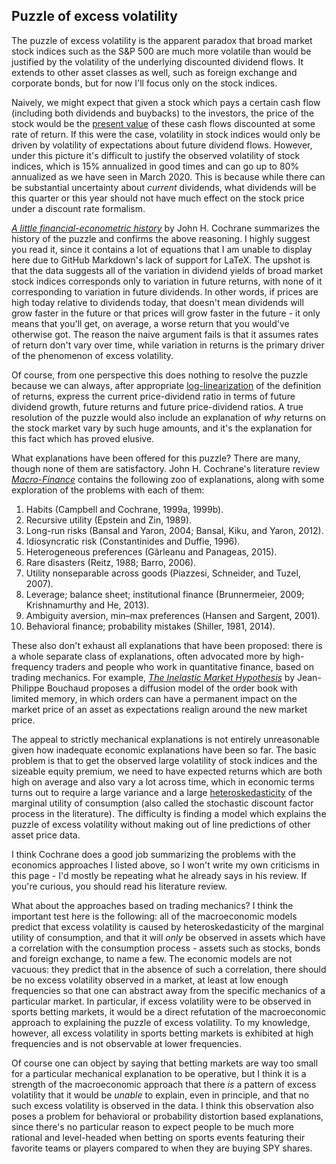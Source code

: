 ## Puzzle of excess volatility

The puzzle of excess volatility is the apparent paradox that broad market stock indices such as the S&P 500 are much more volatile than would be justified by the volatility of the underlying discounted dividend flows. It extends to other asset classes as well, such as foreign exchange and corporate bonds, but for now I'll focus only on the stock indices.

Naively, we might expect that given a stock which pays a certain cash flow (including both dividends and buybacks) to the investors, the price of the stock would be the [present value](https://en.wikipedia.org/wiki/Present_value) of these cash flows discounted at some rate of return. If this were the case, volatility in stock indices would only be driven by volatility of expectations about future dividend flows. However, under this picture it's difficult to justify the observed volatility of stock indices, which is 15% annualized in good times and can go up to 80% annualized as we have seen in March 2020. This is because while there can be substantial uncertainty about *current* dividends, what dividends will be this quarter or this year should not have much effect on the stock price under a discount rate formalism.

[*A little financial-econometric history*](https://johnhcochrane.blogspot.com/2020/07/a-little-financial-econometric-history.html) by John H. Cochrane summarizes the history of the puzzle and confirms the above reasoning. I highly suggest you read it, since it contains a lot of equations that I am unable to display here due to GitHub Markdown's lack of support for LaTeX. The upshot is that the data suggests all of the variation in dividend yields of broad market stock indices corresponds only to variation in future returns, with none of it corresponding to variation in future dividends. In other words, if prices are high today relative to dividends today, that doesn't mean dividends will grow faster in the future or that prices will grow faster in the future - it only means that you'll get, on average, a worse return that you would've otherwise got. The reason the naive argument fails is that it assumes rates of return don't vary over time, while variation in returns is the primary driver of the phenomenon of excess volatility.

Of course, from one perspective this does nothing to resolve the puzzle because we can always, after appropriate [log-linearization](http://www.columbia.edu/~nc2371/teaching/R9.pdf) of the definition of returns, express the current price-dividend ratio in terms of future dividend growth, future returns and future price-dividend ratios. A true resolution of the puzzle would also include an explanation of *why* returns on the stock market vary by such huge amounts, and it's the explanation for this fact which has proved elusive.

What explanations have been offered for this puzzle? There are many, though none of them are satisfactory. John H. Cochrane's literature review [*Macro-Finance*](https://academic.oup.com/rof/article/21/3/945/3060346) contains the following zoo of explanations, along with some exploration of the problems with each of them:

1. Habits (Campbell and Cochrane, 1999a, 1999b).
2. Recursive utility (Epstein and Zin, 1989).
3. Long-run risks (Bansal and Yaron, 2004; Bansal, Kiku, and Yaron, 2012).
4. Idiosyncratic risk (Constantinides and Duffie, 1996).
5. Heterogeneous preferences (Gârleanu and Panageas, 2015).
6. Rare disasters (Reitz, 1988; Barro, 2006).
7. Utility nonseparable across goods (Piazzesi, Schneider, and Tuzel, 2007).
8. Leverage; balance sheet; institutional finance (Brunnermeier, 2009; Krishnamurthy and He, 2013).
9. Ambiguity aversion, min–max preferences (Hansen and Sargent, 2001).
10. Behavioral finance; probability mistakes (Shiller, 1981, 2014).

These also don't exhaust all explanations that have been proposed: there is a whole separate class of explanations, often advocated more by high-frequency traders and people who work in quantitative finance, based on trading mechanics. For example, [*The Inelastic Market Hypothesis*](https://arxiv.org/abs/2108.00242) by Jean-Philippe Bouchaud proposes a diffusion model of the order book with limited memory, in which orders can have a permanent impact on the market price of an asset as expectations realign around the new market price.

The appeal to strictly mechanical explanations is not entirely unreasonable given how inadequate economic explanations have been so far. The basic problem is that to get the observed large volatility of stock indices and the sizeable equity premium, we need to have expected returns which are both high on average and also vary a lot across time, which in economic terms turns out to require a large variance and a large [heteroskedasticity](https://en.wikipedia.org/wiki/Heteroscedasticity) of the marginal utility of consumption (also called the stochastic discount factor process in the literature). The difficulty is finding a model which explains the puzzle of excess volatility without making out of line predictions of other asset price data.

I think Cochrane does a good job summarizing the problems with the economics approaches I listed above, so I won't write my own criticisms in this page - I'd mostly be repeating what he already says in his review. If you're curious, you should read his literature review.

What about the approaches based on trading mechanics? I think the important test here is the following: all of the macroeconomic models predict that excess volatility is caused by heteroskedasticity of the marginal utility of consumption, and that it will *only* be observed in assets which have a correlation with the consumption process - assets such as stocks, bonds and foreign exchange, to name a few. The economic models are not vacuous: they predict that in the absence of such a correlation, there should be no excess volatility observed in a market, at least at low enough frequencies so that one can abstract away from the specific mechanics of a particular market. In particular, if excess volatility were to be observed in sports betting markets, it would be a direct refutation of the macroeconomic approach to explaining the puzzle of excess volatility. To my knowledge, however, all excess volatility in sports betting markets is exhibited at high frequencies and is not observable at lower frequencies.

Of course one can object by saying that betting markets are way too small for a particular mechanical explanation to be operative, but I think it is a strength of the macroeconomic approach that there *is* a pattern of excess volatility that it would be *unable* to explain, even in principle, and that no such excess volatility is observed in the data. I think this observation also poses a problem for behavioral or probability distortion based explanations, since there's no particular reason to expect people to be much more rational and level-headed when betting on sports events featuring their favorite teams or players compared to when they are buying SPY shares.